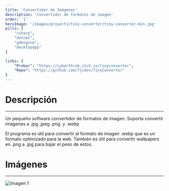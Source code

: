 ```yaml
---
title: 'Convertidor de Imágenes'
description: 'Convertidor de formatos de imagen'
order: '1'
heroImage: '/images/proyects/tiny-converter/tiny-converter-min.jpg'
pills: [
    "csharp",
    "dotnet",
    "gdengine",
    "desktopapp"
]

links: {
    "Probar": "https://cyberthrob.itch.io/tinyconverter",
    "Repo": "https://github.com/7jcdev/TinyConverter"
}
---
```


<h1 class="font-bold text-center text-2xl md:text-4xl">Descripción</h1>

--------------------------------------------------------------

Un pequeño software convertidor de formatos de imagen. Soporta convertir imágenes a .jpg .jpeg .png. y .webp

El programa es útil para convertir al formato de imagen .webp que es un formato optimizado para la web. También es útil para convertir wallpapers en .png a .jpg para bajar el peso de estos.

<h1 class="font-bold text-center text-2xl md:text-4xl">Imágenes</h1>

--------------------------------------------------------------

![Imagen 1](/images/proyects/tiny-converter/tiny-converter.jpg)
